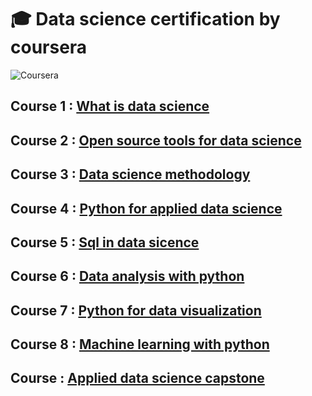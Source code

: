 # 🎓 Data science certification by coursera

![Coursera](https://www.imt.fr/wp-content/uploads/2015/09/201509_logo-Coursera.jpg)

## Course 1 : [What is data science](https://www.coursera.org/learn/what-is-datascience?specialization=ibm-data-science)

## Course 2 : [Open source tools for data science](https://www.coursera.org/learn/open-source-tools-for-data-science?specialization=ibm-data-science)

## Course 3 : [Data science methodology](https://www.coursera.org/learn/data-science-methodology?specialization=ibm-data-science)

## Course 4 : [Python for applied data science](https://www.coursera.org/learn/python-for-applied-data-science-ai?specialization=ibm-data-science)

## Course 5 : [Sql in data sicence](https://www.coursera.org/learn/sql-data-science)

## Course 6 : [Data analysis with python](https://www.coursera.org/learn/data-analysis-with-python)

## Course 7 : [Python for data visualization](https://www.coursera.org/learn/python-for-data-visualization)

## Course 8 : [Machine learning with python](https://www.coursera.org/learn/machine-learning-with-python)

## Course  : [Applied data science capstone](https://www.coursera.org/learn/applied-data-science-capstone)

